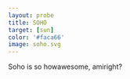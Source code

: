```yaml
---
layout: probe
title: SOHO
target: [sun]
color: '#faca66'
image: soho.svg
---
```


Soho is so howawesome, amiright?